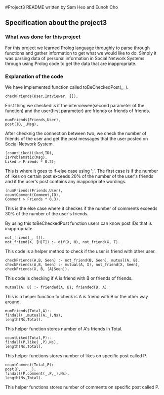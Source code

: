 #Project3 README
written by Sam Heo and Eunoh Cho

## Specification about the project3
### What was done for this project
For this project we learned Prolog language throughly to parse through functions and gather information to get what we would like to do. Simply it was parsing data of personal information in Social Network Systems through using Prolog code to get the data that are inappropriate.

### Explanation of the code
We have implemented function called toBeCheckedPost(_,_,_).
```
checkFriends(User,IntViewer, []),
```
First thing we checked is if the interviewee(second parameter of the function) and the user(first parameter) are friends or friends of friends. 
```
numFriends(Friends,User),
post(ID,_,Msg),
```
After checknig the connection between two, we check the number of friends of the user and get the post messages that the user posted on Social Network System.

```
(countLiked(Liked,ID),
isProblematic(Msg),
Liked > Friends * 0.2);
```
This is where it goes to if-else case using ';'.
The first case is if the number of likes on certain post exceeds 20% of the number of the user's friends and if the user's post contains any inapporipriate wordings.
```
(numFriends(Friends,User),
countComment(Comment,ID),
Comment > Friends * 0.3).
```
This is the else case where it checkes if the number of comments exceeds 30% of the number of the user's friends. 

By using this toBeCheckedPost function users can know post IDs that is inappropriate.

```
not_friend(_, []).
not_friend(X, [H|T]) :- dif(X, H), not_friend(X, T).
```
This code is a helper method to check if the user is friend with other user.

```
checkFriends(A,B, Seen) :- not_friend(B, Seen), mutual(A, B).
checkFriends(A,B, Seen) :- mutual(A, X), not_friend(X, Seen), checkFriends(X, B, [A|Seen]).
```
This code is checking if A is friend with B or friends of friends.

```
mutual(A, B) :- friended(A, B); friended(B, A).
```
This is a helper function to check is A is friend with B or the other way around.
```
numFriends(Total,A):- 
findall(_,mutual(A,_),Ns),
length(Ns,Total).
```
This helper function stores number of A's friends in Total.

```
countLiked(Total,P):-
findall(P,like(_,P),Ns),
length(Ns,Total).
```
This helper functions stores number of likes on specific post called P.

```
countComment(Total,P):-
post(P, _, _),
findall(P,comment(_,P,_),Ns),
length(Ns,Total).
```
This helper functions stores number of comments on specific post called P.